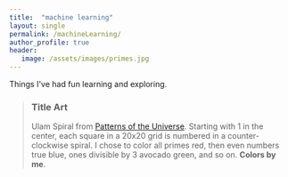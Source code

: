 ```yaml
---
title:  "machine learning"
layout: single
permalink: /machineLearning/
author_profile: true
header:
   image: /assets/images/primes.jpg
---
```


Things I've had fun learning and exploring.

> ### Title Art
>
> Ulam Spiral from [Patterns of the Universe](https://www.amazon.com/Patterns-Universe-Coloring-Adventure-Beauty/dp/1615193235). Starting with 1 in the center, each square in a 20x20 grid is numbered in a counter-clockwise spiral. I chose to color all primes red, then even numbers true blue, ones divisible by 3 avocado green, and so on. **Colors by me**.
